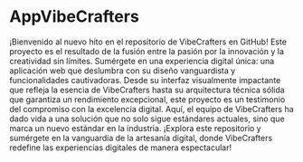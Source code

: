 # AppVibeCrafters

¡Bienvenido al nuevo hito en el repositorio de VibeCrafters en GitHub! Este proyecto es el resultado de la fusión entre la pasión por la innovación y la creatividad sin límites. Sumérgete en una experiencia digital única: una aplicación web que deslumbra con su diseño vanguardista y funcionalidades cautivadoras. Desde su interfaz visualmente impactante que refleja la esencia de VibeCrafters hasta su arquitectura técnica sólida que garantiza un rendimiento excepcional, este proyecto es un testimonio del compromiso con la excelencia digital. Aquí, el equipo de VibeCrafters ha dado vida a una solución que no solo sigue estándares actuales, sino que marca un nuevo estándar en la industria. ¡Explora este repositorio y sumérgete en la vanguardia de la artesanía digital, donde VibeCrafters redefine las experiencias digitales de manera espectacular!
